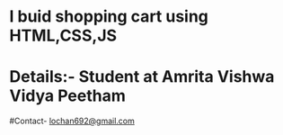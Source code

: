 # I buid shopping cart using HTML,CSS,JS 
# Details:- Student at Amrita Vishwa Vidya Peetham
#Contact- lochan692@gmail.com
